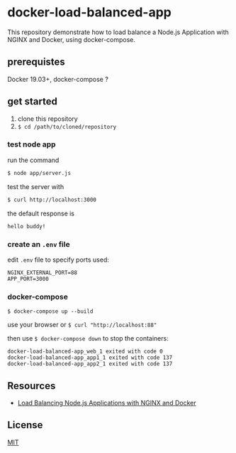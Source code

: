 # docker-load-balanced-app

This repository demonstrate how to load balance a Node.js Application with NGINX and Docker, using docker-compose.

## prerequistes

Docker 19.03+, docker-compose ?

## get started

1. clone this repository
1. `$ cd /path/to/cloned/repository`

### test node app

run the command

```bash
$ node app/server.js
```

test the server with

```bash
$ curl http://localhost:3000
```

the default response is

```
hello buddy!
```

### create an `.env` file

edit `.env` file to specify ports used:

```
NGINX_EXTERNAL_PORT=88
APP_PORT=3000
```

### docker-compose

`$ docker-compose up --build`

use your browser or `$ curl "http://localhost:88"`

then use `$ docker-compose down` to stop the containers:

```
docker-load-balanced-app_web_1 exited with code 0
docker-load-balanced-app_app1_1 exited with code 137
docker-load-balanced-app_app2_1 exited with code 137
```

## Resources

- [Load Balancing Node.js Applications with NGINX and Docker](https://auth0.com/blog/load-balancing-nodejs-applications-with-nginx-and-docker/)

## License

[MIT](LICENSE.md)
